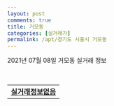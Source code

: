 ```yaml
---
layout: post
comments: true
title: 거모동
categories: [실거래가]
permalink: /apt/경기도 시흥시 거모동
---
```


2021년 07월 08일 거모동 실거래 정보

<script type="text/javascript">
  google.charts.load('current', {'packages':['corechart']});
  google.charts.setOnLoadCallback(drawChart);

  function drawChart() {
    var data = google.visualization.arrayToDataTable([['거래일', '매매', '전월세', '전매'], ['20-07', 21, 16, 0], ['20-08', 19, 20, 0], ['20-09', 15, 14, 0], ['20-10', 18, 21, 0], ['20-11', 24, 29, 3], ['20-12', 45, 16, 4], ['21-01', 31, 11, 10], ['21-02', 37, 15, 3], ['21-03', 74, 24, 6], ['21-04', 66, 20, 2], ['21-05', 49, 17, 3], ['21-06', 26, 5, 1], ['21-07', 1, 1, 0]]);

    var options = {
      title: '최근 1년간 유형별 거래량 추이',
      legend: { position: 'bottom' }
    };

    var chart = new google.visualization.LineChart(document.getElementById('columnchart_material'));
    chart.draw(data, (options));년간 
  }
</script>

<div id="columnchart_material" style="width: 95%; margin-left: -35px; display: block"></div>
<br>
<table>
  <tr>
    <td colspan="4" style="font-weight: bold;"><a href="https://search.naver.com/search.naver?query=거모동 실거래정보없음">실거래정보없음</a></td>
  </tr>
    
</table>
    